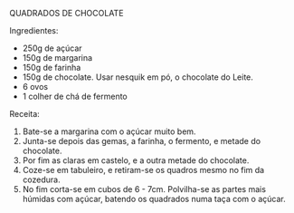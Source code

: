 QUADRADOS DE CHOCOLATE

Ingredientes:
- 250g de açúcar
- 150g de margarina
- 150g de farinha
- 150g de chocolate. Usar nesquik em pó, o chocolate do Leite.
- 6 ovos
- 1 colher de chá de fermento

Receita:
1. Bate-se a margarina com o açúcar muito bem.
2. Junta-se depois das gemas, a farinha, o fermento, e metade do chocolate.
3. Por fim as claras em castelo, e a outra metade do chocolate.
4. Coze-se em tabuleiro, e retiram-se os quadros mesmo no fim da cozedura.
5. No fim corta-se em cubos de 6 - 7cm. Polvilha-se as partes mais húmidas com açúcar, batendo os quadrados numa taça com o açúcar.
